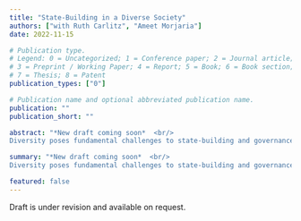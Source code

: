 ```yaml
---
title: "State-Building in a Diverse Society"
authors: ["with Ruth Carlitz", "Ameet Morjaria"]
date: 2022-11-15

# Publication type.
# Legend: 0 = Uncategorized; 1 = Conference paper; 2 = Journal article;
# 3 = Preprint / Working Paper; 4 = Report; 5 = Book; 6 = Book section;
# 7 = Thesis; 8 = Patent
publication_types: ["0"]

# Publication name and optional abbreviated publication name.
publication: ""
publication_short: ""

abstract: "*New draft coming soon*  <br/>
Diversity poses fundamental challenges to state-building and governance. We study the long-term effects of one of post-colonial Africa's largest state-building exercises -- the Tanzanian Ujamaa policy -- which aimed to address these challenges. Ujamaa aimed at creating a national identity and establishing state legitimacy by mandating a highly diverse population to live in planned villages where children received political education. We combine differences in the exposure to Ujamaa across space and age cohorts to identify the policy's impact. We show persistent, positive effects on national identity based on surveys and inter-ethnic marriages. We observe no systematic changes among cohorts that were above or below treatment-age during Ujamaa. Our preferred interpretation, supported by evidence that considers alternative hypotheses, is that changes to educational content drive our findings. Moreover, while Ujamaa contributed to establishing the new Tanzanian state as a legitimate central authority, this came at the expense of demands for democratic accountability."

summary: "*New draft coming soon*  <br/>
Diversity poses fundamental challenges to state-building and governance. We study the long-term effects of one of post-colonial Africa's largest state-building exercises -- the Tanzanian Ujamaa policy -- which aimed to address these challenges. Ujamaa aimed at creating a national identity and establishing state legitimacy by mandating a highly diverse population to live in planned villages where children received political education. We combine differences in the exposure to Ujamaa across space and age cohorts to identify the policy's impact. We show persistent, positive effects on national identity based on surveys and inter-ethnic marriages. We observe no systematic changes among cohorts that were above or below treatment-age during Ujamaa. Our preferred interpretation, supported by evidence that considers alternative hypotheses, is that changes to educational content drive our findings. Moreover, while Ujamaa contributed to establishing the new Tanzanian state as a legitimate central authority, this came at the expense of demands for democratic accountability."

featured: false
---
```


Draft is under revision and available on request.

